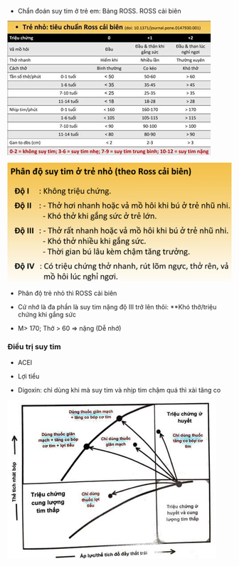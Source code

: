 - Chẩn đoán suy tim ở trẻ em: Bảng ROSS. ROSS cải biên
  
![Buổi 8 - Hệ Tim mạch - Hệ nội tiết-1687397131486.jpeg](../../../../../200%20Files/image/image/Bu%E1%BB%95i%208%20-%20H%E1%BB%87%20Tim%20m%E1%BA%A1ch%20-%20H%E1%BB%87%20n%E1%BB%99i%20ti%E1%BA%BFt-1687397131486.jpeg)
  
![Pasted image 20230622082535.png](../../../../../200%20Files/image/Pasted%20image%2020230622082535.png)
  
- Phân độ trẻ nhỏ thì ROSS cải biên
  
- Cứ nhớ là đa phần là suy tim nặng độ III trở lên thôi: **Khó thở/triệu chứng khi gắng sức  
  
- M> 170; Thở > 60 => nặng (Dễ nhớ)
  
### Điều trị suy tim
  
- ACEI
  
- Lợi tiểu
  
- Digoxin: chỉ dùng khi mà suy tim và nhịp tim chậm quá thì xài tăng co
  

  
![SUY TIM Ở TRẺ EM-1689500181353.jpeg](../../../../../200%20Files/image/image/SUY%20TIM%20%E1%BB%9E%20TR%E1%BA%BA%20EM-1689500181353.jpeg)
  

  
